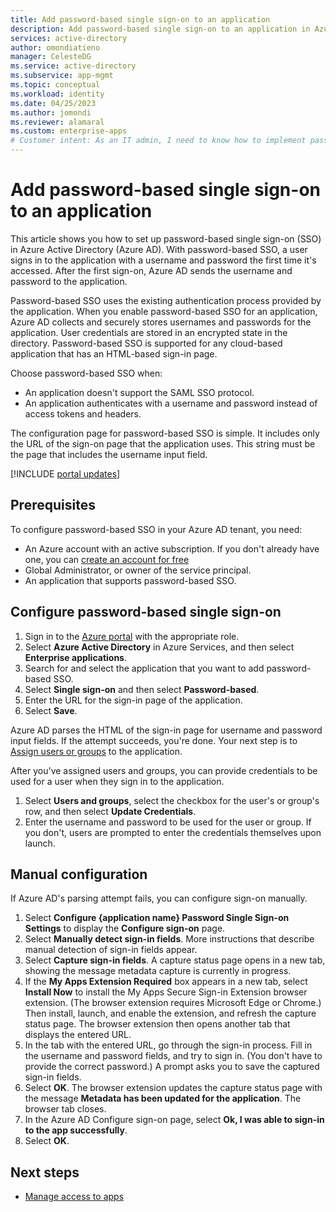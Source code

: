 ```yaml
---
title: Add password-based single sign-on to an application
description: Add password-based single sign-on to an application in Azure Active Directory.
services: active-directory
author: omondiatieno
manager: CelesteDG
ms.service: active-directory
ms.subservice: app-mgmt
ms.topic: conceptual
ms.workload: identity
ms.date: 04/25/2023
ms.author: jomondi
ms.reviewer: alamaral
ms.custom: enterprise-apps
# Customer intent: As an IT admin, I need to know how to implement password-based single sign-on in Azure Active Directory.
---
```


# Add password-based single sign-on to an application

This article shows you how to set up password-based single sign-on (SSO) in Azure Active Directory (Azure AD). With password-based SSO, a user signs in to the application with a username and password the first time it's accessed. After the first sign-on, Azure AD sends the username and password to the application. 

Password-based SSO uses the existing authentication process provided by the application. When you enable password-based SSO for an application, Azure AD collects and securely stores usernames and passwords for the application. User credentials are stored in an encrypted state in the directory. Password-based SSO is supported for any cloud-based application that has an HTML-based sign-in page.

Choose password-based SSO when:
- An application doesn't support the SAML SSO protocol.
- An application authenticates with a username and password instead of access tokens and headers.

The configuration page for password-based SSO is simple. It includes only the URL of the sign-on page that the application uses. This string must be the page that includes the username input field.

[!INCLUDE [portal updates](../includes/portal-update.md)]

## Prerequisites

To configure password-based SSO in your Azure AD tenant, you need:
-	An Azure account with an active subscription. If you don't already have one, you can [create an account for free](https://azure.microsoft.com/free/?WT.mc_id=A261C142F)
-	Global Administrator, or owner of the service principal.
-	An application that supports password-based SSO.

## Configure password-based single sign-on

1. Sign in to the [Azure portal](https://portal.azure.com) with the appropriate role.
1. Select **Azure Active Directory** in Azure Services, and then select **Enterprise applications**.
1. Search for and select the application that you want to add password-based SSO.
1. Select **Single sign-on** and then select **Password-based**.
1. Enter the URL for the sign-in page of the application.
1. Select **Save**. 

Azure AD parses the HTML of the sign-in page for username and password input fields. If the attempt succeeds, you're done. Your next step is to [Assign users or groups](add-application-portal-assign-users.md) to the application. 

After you've assigned users and groups, you can provide credentials to be used for a user when they sign in to the application. 

1. Select **Users and groups**, select the checkbox for the user's or group's row, and then select **Update Credentials**. 
1. Enter the username and password to be used for the user or group. If you don't, users are prompted to enter the credentials themselves upon launch.

## Manual configuration

If Azure AD's parsing attempt fails, you can configure sign-on manually.

1. Select **Configure {application name} Password Single Sign-on Settings** to display the **Configure sign-on** page.
1. Select **Manually detect sign-in fields**. More instructions that describe manual detection of sign-in fields appear.
1. Select **Capture sign-in fields**. A capture status page opens in a new tab, showing the message metadata capture is currently in progress.
1. If the **My Apps Extension Required** box appears in a new tab, select **Install Now** to install the My Apps Secure Sign-in Extension browser extension. (The browser extension requires Microsoft Edge or Chrome.) Then install, launch, and enable the extension, and refresh the capture status page. The browser extension then opens another tab that displays the entered URL.
1. In the tab with the entered URL, go through the sign-in process. Fill in the username and password fields, and try to sign in. (You don't have to provide the correct password.) A prompt asks you to save the captured sign-in fields.
1. Select **OK**. The browser extension updates the capture status page with the message **Metadata has been updated for the application**. The browser tab closes.
1. In the Azure AD Configure sign-on page, select **Ok, I was able to sign-in to the app successfully**.
1. Select **OK**.

## Next steps

- [Manage access to apps](what-is-access-management.md)
